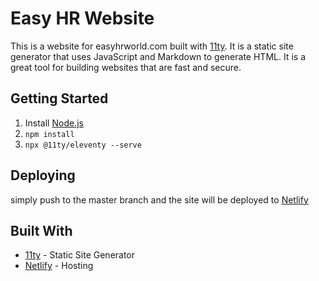 # Easy HR Website
This is a website for easyhrworld.com built with [11ty](https://www.11ty.dev/). It is a static site generator that uses JavaScript and Markdown to generate HTML. It is a great tool for building websites that are fast and secure.

## Getting Started
1. Install [Node.js](https://nodejs.org/en/)
2. ```npm install```
3. ```npx @11ty/eleventy --serve```

## Deploying
simply push to the master branch and the site will be deployed to [Netlify](https://www.netlify.com/)

## Built With
* [11ty](https://www.11ty.dev/) - Static Site Generator
* [Netlify](https://www.netlify.com/) - Hosting
